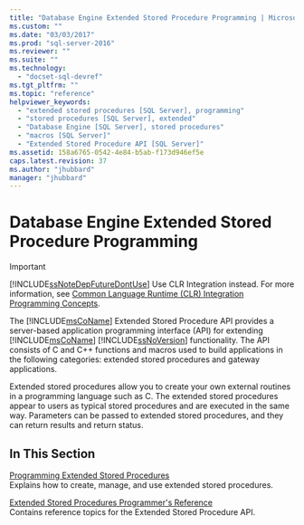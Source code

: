 ```yaml
---
title: "Database Engine Extended Stored Procedure Programming | Microsoft Docs"
ms.custom: ""
ms.date: "03/03/2017"
ms.prod: "sql-server-2016"
ms.reviewer: ""
ms.suite: ""
ms.technology: 
  - "docset-sql-devref"
ms.tgt_pltfrm: ""
ms.topic: "reference"
helpviewer_keywords: 
  - "extended stored procedures [SQL Server], programming"
  - "stored procedures [SQL Server], extended"
  - "Database Engine [SQL Server], stored procedures"
  - "macros [SQL Server]"
  - "Extended Stored Procedure API [SQL Server]"
ms.assetid: 158a6765-0542-4e84-b5ab-f173d946ef5e
caps.latest.revision: 37
ms.author: "jhubbard"
manager: "jhubbard"
---
```

# Database Engine Extended Stored Procedure Programming
    
> [!IMPORTANT]  
>  [!INCLUDE[ssNoteDepFutureDontUse](../database-engine/availability-groups/windows/includes/ssnotedepfuturedontuse-md.md)] Use CLR Integration instead. For more information, see [Common Language Runtime &#40;CLR&#41; Integration Programming Concepts](../relational-databases/clr-integration/common-language-runtime-clr-integration-programming-concepts.md).  
  
 The [!INCLUDE[msCoName](../advanced-analytics/r-services/tutorials/includes/msconame-md.md)] Extended Stored Procedure API provides a server-based application programming interface (API) for extending [!INCLUDE[msCoName](../advanced-analytics/r-services/tutorials/includes/msconame-md.md)] [!INCLUDE[ssNoVersion](../advanced-analytics/r-services/includes/ssnoversion-md.md)] functionality. The API consists of C and C++ functions and macros used to build applications in the following categories: extended stored procedures and gateway applications.  
  
 Extended stored procedures allow you to create your own external routines in a programming language such as C. The extended stored procedures appear to users as typical stored procedures and are executed in the same way. Parameters can be passed to extended stored procedures, and they can return results and return status.  
  
## In This Section  
 [Programming Extended Stored Procedures](../relational-databases/extended-stored-procedures-programming/database-engine-extended-stored-procedures-programming.md)  
 Explains how to create, manage, and use extended stored procedures.  
  
 [Extended Stored Procedures Programmer's Reference](../Topic/Extended%20Stored%20Procedures%20Programmer's%20Reference.md)  
 Contains reference topics for the Extended Stored Procedure API.  
  
  